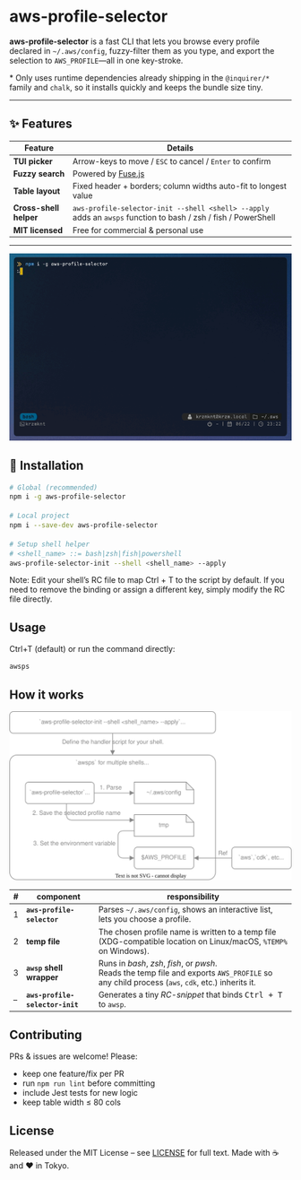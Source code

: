 # aws-profile-selector

**aws-profile-selector** is a fast CLI that lets you browse every
profile declared in `~/.aws/config`, fuzzy-filter them as you type, and export the
selection to `AWS_PROFILE`—all in one key-stroke.

\* Only uses runtime dependencies already shipping in the `@inquirer/*` family and
`chalk`, so it installs quickly and keeps the bundle size tiny.

---

## ✨ Features

| Feature                | Details                                                                                                        |
| ---------------------- | -------------------------------------------------------------------------------------------------------------- |
| **TUI picker**         | Arrow-keys to move / `ESC` to cancel / `Enter` to confirm                                                      |
| **Fuzzy search**       | Powered by [Fuse.js](https://fusejs.io)                                                                        |
| **Table layout**       | Fixed header + borders; column widths auto-fit to longest value                                                |
| **Cross-shell helper** | `aws-profile-selector-init --shell <shell> --apply` adds an `awsps` function to bash / zsh / fish / PowerShell |
| **MIT licensed**       | Free for commercial & personal use                                                                             |

---

![demo](./docs/aws-profile-selector.demo.gif)

## 🚀 Installation

```bash
# Global (recommended)
npm i -g aws-profile-selector

# Local project
npm i --save-dev aws-profile-selector

# Setup shell helper
# <shell_name> ::= bash|zsh|fish|powershell
aws-profile-selector-init --shell <shell_name> --apply
```

Note: Edit your shell’s RC file to map Ctrl + T to the script by default.
If you need to remove the binding or assign a different key, simply modify the RC file directly.

## Usage

Ctrl+T (default) or run the command directly:

```bash
awsps
```

## ️How it works

![architecture](docs/aws-profile-selector.svg)

| #   | component                       | responsibility                                                                                                                                    |
| --- | ------------------------------- | ------------------------------------------------------------------------------------------------------------------------------------------------- |
| 1   | **`aws-profile-selector`**      | Parses `~/.aws/config`, shows an interactive list, lets you choose a profile.                                                                     |
| 2   | **temp file**                   | The chosen profile name is written to a temp file (XDG-compatible location on Linux/macOS, `%TEMP%` on Windows).                                  |
| 3   | **`awsp` shell wrapper**        | Runs in _bash_, _zsh_, _fish_, or _pwsh_.<br>Reads the temp file and exports `AWS_PROFILE` so any child process (`aws`, `cdk`, etc.) inherits it. |
| –   | **`aws-profile-selector-init`** | Generates a tiny _RC-snippet_ that binds <kbd>Ctrl + T</kbd> to `awsp`.                                                                           |

## Contributing

PRs & issues are welcome!
Please:

- keep one feature/fix per PR
- run `npm run lint` before committing
- include Jest tests for new logic
- keep table width ≤ 80 cols

## License

Released under the MIT License – see [LICENSE](./LICENSE) for full text.
Made with ☕ and ❤️ in Tokyo.
